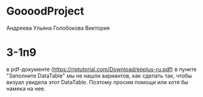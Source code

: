 # GoooodProject

Андреева Ульяна
Голобокова Виктория
# 3-1п9

в pdf-документе (https://riptutorial.com/Download/epplus-ru.pdf) в пункте "Заполните DataTable" мы не нашли вариантов, как сделать так, чтобы визуал увидела этот DataTable. Поэтому просим помощи или хотя бы намека на нее.

